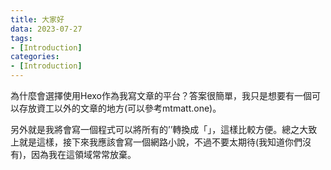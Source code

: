 ```yaml
---
title: 大家好
data: 2023-07-27
tags: 
- [Introduction]
categories: 
- [Introduction]
---
```


為什麼會選擇使用Hexo作為我寫文章的平台？答案很簡單，我只是想要有一個可以存放資工以外的文章的地方(可以參考mtmatt.one)。

<!-- more -->

另外就是我將會寫一個程式可以將所有的’’轉換成「」，這樣比較方便。總之大致上就是這樣，接下來我應該會寫一個網路小說，不過不要太期待(我知道你們沒有)，因為我在這領域常常放棄。